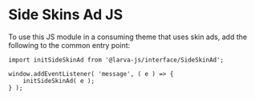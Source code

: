 # Side Skins Ad JS

To use this JS module in a consuming theme that uses skin ads, add the following to the common entry point:

```
import initSideSkinAd from '@larva-js/interface/SideSkinAd';

window.addEventListener( 'message', ( e ) => {
	initSideSkinAd( e );
} );
```
